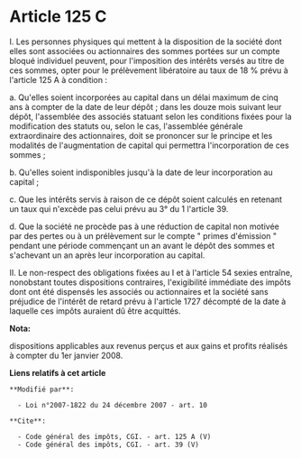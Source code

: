 # Article 125 C

I. Les personnes physiques qui mettent à la disposition de la société dont elles sont associées ou actionnaires des sommes
portées sur un compte bloqué individuel peuvent, pour l'imposition des intérêts versés au titre de ces sommes, opter pour le
prélèvement libératoire au taux de 18 % prévu à l'article 125 A à condition : 

a. Qu'elles soient incorporées au capital dans un délai maximum de cinq ans à compter de la date de leur dépôt ; dans les
douze mois suivant leur dépôt, l'assemblée des associés statuant selon les conditions fixées pour la modification des statuts
ou, selon le cas, l'assemblée générale extraordinaire des actionnaires, doit se prononcer sur le principe et les modalités de
l'augmentation de capital qui permettra l'incorporation de ces sommes ; 

b. Qu'elles soient indisponibles jusqu'à la date de leur incorporation au capital ; 

c. Que les intérêts servis à raison de ce dépôt soient calculés en retenant un taux qui n'excède pas celui prévu au 3° du 1
l'article 39.

d. Que la société ne procède pas à une réduction de capital non motivée par des pertes ou à un prélèvement sur le compte "
primes d'émission " pendant une période commençant un an avant le dépôt des sommes et s'achevant un an après leur
incorporation au capital. 

II. Le non-respect des obligations fixées au I et à l'article 54 sexies entraîne, nonobstant toutes dispositions contraires,
l'exigibilité immédiate des impôts dont ont été dispensés les associés ou actionnaires et la société sans préjudice de
l'intérêt de retard prévu à l'article 1727 décompté de la date à laquelle ces impôts auraient dû être acquittés.

**Nota:**

dispositions applicables aux revenus perçus et aux gains et profits réalisés à compter du 1er janvier 2008.

**Liens relatifs à cet article**

	**Modifié par**:

	  - Loi n°2007-1822 du 24 décembre 2007 - art. 10

	**Cite**:

	  - Code général des impôts, CGI. - art. 125 A (V)
	  - Code général des impôts, CGI. - art. 39 (V)
